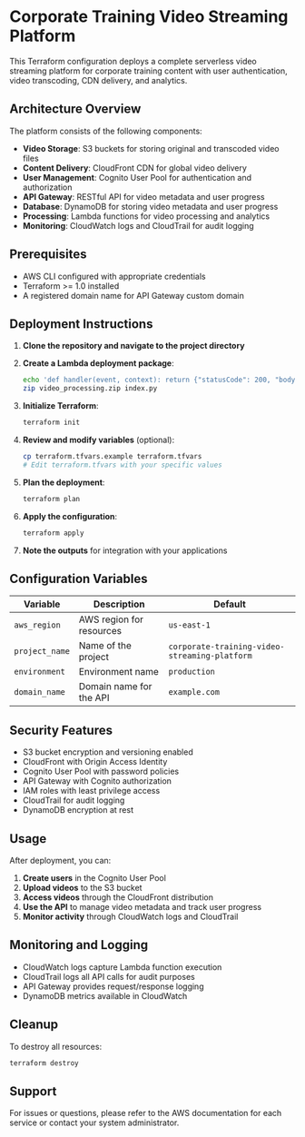 # Corporate Training Video Streaming Platform

This Terraform configuration deploys a complete serverless video streaming platform for corporate training content with user authentication, video transcoding, CDN delivery, and analytics.

## Architecture Overview

The platform consists of the following components:

- **Video Storage**: S3 buckets for storing original and transcoded video files
- **Content Delivery**: CloudFront CDN for global video delivery
- **User Management**: Cognito User Pool for authentication and authorization
- **API Gateway**: RESTful API for video metadata and user progress
- **Database**: DynamoDB for storing video metadata and user progress
- **Processing**: Lambda functions for video processing and analytics
- **Monitoring**: CloudWatch logs and CloudTrail for audit logging

## Prerequisites

- AWS CLI configured with appropriate credentials
- Terraform >= 1.0 installed
- A registered domain name for API Gateway custom domain

## Deployment Instructions

1. **Clone the repository and navigate to the project directory**

2. **Create a Lambda deployment package**:
   ```bash
   echo 'def handler(event, context): return {"statusCode": 200, "body": "Hello World"}' > index.py
   zip video_processing.zip index.py
   ```

3. **Initialize Terraform**:
   ```bash
   terraform init
   ```

4. **Review and modify variables** (optional):
   ```bash
   cp terraform.tfvars.example terraform.tfvars
   # Edit terraform.tfvars with your specific values
   ```

5. **Plan the deployment**:
   ```bash
   terraform plan
   ```

6. **Apply the configuration**:
   ```bash
   terraform apply
   ```

7. **Note the outputs** for integration with your applications

## Configuration Variables

| Variable | Description | Default |
|----------|-------------|---------|
| `aws_region` | AWS region for resources | `us-east-1` |
| `project_name` | Name of the project | `corporate-training-video-streaming-platform` |
| `environment` | Environment name | `production` |
| `domain_name` | Domain name for the API | `example.com` |

## Security Features

- S3 bucket encryption and versioning enabled
- CloudFront with Origin Access Identity
- Cognito User Pool with password policies
- API Gateway with Cognito authorization
- IAM roles with least privilege access
- CloudTrail for audit logging
- DynamoDB encryption at rest

## Usage

After deployment, you can:

1. **Create users** in the Cognito User Pool
2. **Upload videos** to the S3 bucket
3. **Access videos** through the CloudFront distribution
4. **Use the API** to manage video metadata and track user progress
5. **Monitor activity** through CloudWatch logs and CloudTrail

## Monitoring and Logging

- CloudWatch logs capture Lambda function execution
- CloudTrail logs all API calls for audit purposes
- API Gateway provides request/response logging
- DynamoDB metrics available in CloudWatch

## Cleanup

To destroy all resources:

```bash
terraform destroy
```

## Support

For issues or questions, please refer to the AWS documentation for each service or contact your system administrator.